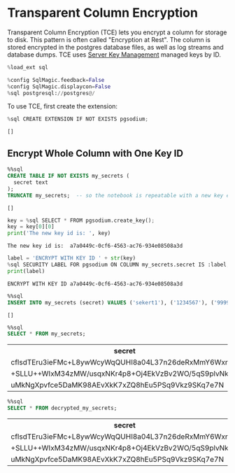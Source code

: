 # Transparent Column Encryption

Transparent Column Encryption (TCE) lets you encrypt a column for storage to disk.  This pattern is often called "Encryption at Rest".  The column is stored encrypted in the postgres database files, as well as log streams and database dumps. TCE uses [Server Key Management]() managed keys by ID.  


```python
%load_ext sql
```


```python
%config SqlMagic.feedback=False
%config SqlMagic.displaycon=False
%sql postgresql://postgres@/
```

To use TCE, first create the extension:


```python
%sql CREATE EXTENSION IF NOT EXISTS pgsodium;
```




    []



## Encrypt Whole Column with One Key ID


```sql
%%sql
CREATE TABLE IF NOT EXISTS my_secrets (
  secret text
);
TRUNCATE my_secrets;  -- so the notebook is repeatable with a new key each time
```




    []




```python
key = %sql SELECT * FROM pgsodium.create_key();
key = key[0][0]
print('The new key id is: ', key)
```

    The new key id is:  a7a0449c-0cf6-4563-ac76-934e08508a3d



```python
label = 'ENCRYPT WITH KEY ID ' + str(key)
%sql SECURITY LABEL FOR pgsodium ON COLUMN my_secrets.secret IS :label;
print(label)
```

    ENCRYPT WITH KEY ID a7a0449c-0cf6-4563-ac76-934e08508a3d



```sql
%%sql
INSERT INTO my_secrets (secret) VALUES ('sekert1'), ('1234567'), ('9999');
```




    []




```sql
%%sql
SELECT * FROM my_secrets;
```




<table>
    <tr>
        <th>secret</th>
    </tr>
    <tr>
        <td>cflsdTEru3ieFMc+L8ywWcyWqQUHI8a04L37n26deRxMmY6WxnZl</td>
    </tr>
    <tr>
        <td>+SLLU++WIxM34zMW/usqxNKr4p8+Oj4EkVzBv2WO/5qS9plvNkma</td>
    </tr>
    <tr>
        <td>uMkNgXpvfce5DaMK98AEvXkK7xZQ8hEu5PSq9Vkz9SKq7e7N</td>
    </tr>
</table>




```sql
%%sql
SELECT * FROM decrypted_my_secrets;
```




<table>
    <tr>
        <th>secret</th>
        <th>decrypted_secret</th>
    </tr>
    <tr>
        <td>cflsdTEru3ieFMc+L8ywWcyWqQUHI8a04L37n26deRxMmY6WxnZl</td>
        <td>sekert1</td>
    </tr>
    <tr>
        <td>+SLLU++WIxM34zMW/usqxNKr4p8+Oj4EkVzBv2WO/5qS9plvNkma</td>
        <td>1234567</td>
    </tr>
    <tr>
        <td>uMkNgXpvfce5DaMK98AEvXkK7xZQ8hEu5PSq9Vkz9SKq7e7N</td>
        <td>9999</td>
    </tr>
</table>


